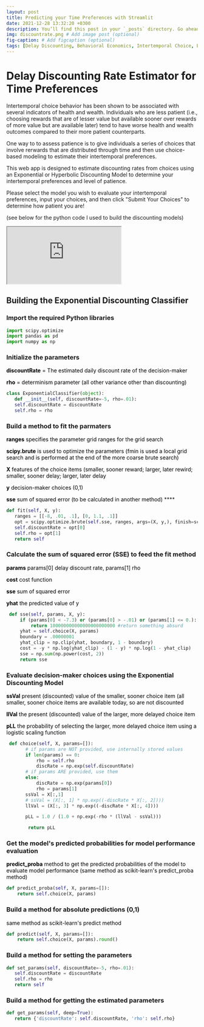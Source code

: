 ```yaml
---
layout: post
title: Predicting your Time Preferences with Streamlit
date: 2021-12-28 13:32:20 +0300
description: You’ll find this post in your `_posts` directory. Go ahead and edit it and re-build the site to see your changes. # Add post description (optional)
img: discountrate.png # Add image post (optional)
fig-caption: # Add figcaption (optional)
tags: [Delay Discounting, Behavioral Economics, Intertemporal Choice, Economic Patience]
---
```

# Delay Discounting Rate Estimator for Time Preferences

Intertemporal choice behavior has been shown to be associated with several indicators of health and wealth. Individuals who are less patient (i.e., choosing rewards that are of lesser value but available sooner over rewards of more value but are available later) tend to have worse health and wealth outcomes compared to their more patient counterparts.

One way to to assess patience is to give individuals a series of choices that involve rerwards that are distributed through time and then use choice-based modeling to estimate their intertemporal preferences. 

This web app is designed to estimate discounting rates from choices using an Exponential or Hyperbolic Discounting Model to determine your intertemporal preferences and level of patience.

Please select the model you wish to evaluate your intertemporal preferences, input your choices, and then click "Submit Your Choices" to determine how patient you are!

(see below for the python code I used to build the discounting models)

<div class="iframe-container iframe-container-for-wxh-500x350"
style="-webkit-overflow-scrolling: touch; overflow: auto;">

<iframe src="https://share.streamlit.io/loatmanp/discountwebapp/main/main.py">

  <p style="font-size: 110%;"><em><strong>IFRAME:</strong> There is
  iframe content here but your browser version does not support
  iframes.</em> Please update your browser to its current version 
  and try again.</p>

</iframe>

</div>

## Building the Exponential Discounting Classifier

### Import the required Python libraries

```python
import scipy.optimize
import pandas as pd
import numpy as np
```

### Initialize the parameters

<span style="color:black"><b>discountRate</b> = The estimated daily discount rate of the decision-maker </span>

<span style="color:black"><b>rho</b> = determinism parameter (all other variance other than discounting) </span>
 


```python
class ExponentialClassifier(object):
   def __init__(self, discountRate=-5, rho=.01):
   self.discountRate = discountRate
   self.rho = rho
```

### Build a method to fit the parmaters

<span style="color:black"><b>ranges</b> specifies the parameter grid ranges for the grid search </span>

<span style="color:black"><b>scipy.brute</b> is used to optimize the parameters (fmin is used a local grid search and is performed at the end of the more coarse brute search) </span>

<span style="color:black"><b>X</b> features of the choice items (smaller, sooner reward; larger, later rewird; smaller, sooner delay; larger, later delay </span>

<span style="color:black"><b>y</b> decision-maker choices (0,1)  </span>

<span style="color:black"><b>sse</b> sum of squared error (to be calculated in another method) </span>****

```python
def fit(self, X, y):
   ranges = [[-8, .01, .1], [0, 1.1, .1]]
   opt = scipy.optimize.brute(self.sse, ranges, args=(X, y,), finish=scipy.optimize.fmin)
   self.discountRate = opt[0]
   self.rho = opt[1]
   return self
```
### Calculate the sum of squared error (SSE) to feed the fit method

<span style="color:black"><b>params</b> params[0] delay discount rate, params[1] rho  </span>

<span style="color:black"><b>cost</b> cost function </span>

<span style="color:black"><b>sse</b> sum of squared error </span>

<span style="color:black"><b>yhat</b> the predicted value of y </span>

```python
 def sse(self, params, X, y):
     if (params[0] < -7.3) or (params[0] > -.01) or (params[1] <= 0.):
         return 100000000000000000000000 #return something absurd
     yhat = self.choice(X, params)
     boundary = .00000001
     yhat_clip = np.clip(yhat, boundary, 1 - boundary)
     cost = -y * np.log(yhat_clip) - (1 - y) * np.log(1 - yhat_clip)
     sse = np.sum(np.power(cost, 2))
     return sse
```

### Evaluate decision-maker choices using the Exponential Discounting Model

<span style="color:black"><b>ssVal</b> present (discounted) value of the smaller, sooner choice item (all smaller, sooner choice items are available today, so are not discounted  </span>

<span style="color:black"><b>llVal</b> the present (discounted) value of the larger, more delayed choice item </span>

<span style="color:black"><b>pLL</b> the probability of selecting the larger, more delayed choice item using a logistic scaling function </span>

```python
 def choice(self, X, params=[]):
       # if params are NOT provided, use internally stored values
       if len(params) == 0:
           rho = self.rho
           discRate = np.exp(self.discountRate)
       # if params ARE provided, use them
       else:
           discRate = np.exp(params[0])
           rho = params[1]
       ssVal = X[:,1]
       # ssVal = (X[:, 1] * np.exp((-discRate * X[:, 2])))
       llVal = (X[:, 3] * np.exp((-discRate * X[:, 4])))

       pLL = 1.0 / (1.0 + np.exp(-rho * (llVal - ssVal)))

        return pLL
  ```
### Get the model's predicted probabilities for model performance evaluation

<span style="color:black"><b>predict_proba</b> method to get the predicted probabilities of the model to evaluate model performance (same method as scikit-learn's predict_proba method) </span>

```python
def predict_proba(self, X, params=[]):
    return self.choice(X, params)
```

### Build a method for absolute predictions (0,1)

<span style="color:black"> same method as scikit-learn's predict method</span>

```python
def predict(self, X, params=[]):
    return self.choice(X, params).round()
 ```
### Build a method for setting the parameters
 
```python
def set_params(self, discountRate=-5, rho=.01):
   self.discountRate = discountRate
   self.rho = rho
   return self
   ```
   
### Build a method for getting the estimated parameters
```python
def get_params(self, deep=True):
   return {'discountRate': self.discountRate, 'rho': self.rho}
```

